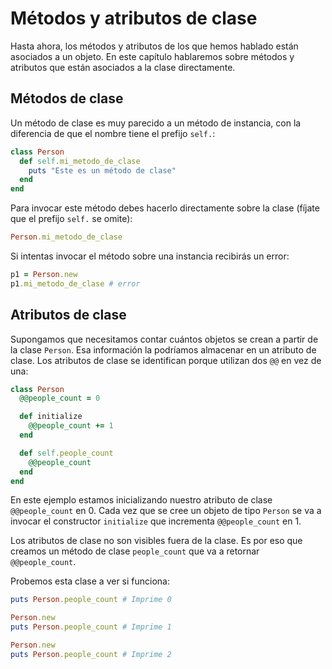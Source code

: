 # Métodos y atributos de clase

Hasta ahora, los métodos y atributos de los que hemos hablado están asociados a un objeto. En este capítulo hablaremos sobre métodos y atributos que están asociados a la clase directamente.

## Métodos de clase

Un método de clase es muy parecido a un método de instancia, con la diferencia de que el nombre tiene el prefijo `self.`:

```ruby
class Person
  def self.mi_metodo_de_clase
    puts "Este es un método de clase"
  end
end
```

Para invocar este método debes hacerlo directamente sobre la clase (fíjate que el prefijo `self.` se omite):

```ruby
Person.mi_metodo_de_clase
```

Si intentas invocar el método sobre una instancia recibirás un error:

```ruby
p1 = Person.new
p1.mi_metodo_de_clase # error
```

## Atributos de clase

Supongamos que necesitamos contar cuántos objetos se crean a partir de la clase `Person`. Esa información la podríamos almacenar en un atributo de clase. Los atributos de clase se identifican porque utilizan dos `@@` en vez de una:

```ruby
class Person
  @@people_count = 0

  def initialize
    @@people_count += 1
  end

  def self.people_count
    @@people_count
  end
end
```

En este ejemplo estamos inicializando nuestro atributo de clase `@@people_count` en 0. Cada vez que se cree un objeto de tipo `Person` se va a invocar el constructor `initialize` que incrementa `@@people_count` en 1.

Los atributos de clase no son visibles fuera de la clase. Es por eso que creamos un método de clase `people_count` que va a retornar `@@people_count`.

Probemos esta clase a ver si funciona:

```ruby
puts Person.people_count # Imprime 0

Person.new
puts Person.people_count # Imprime 1

Person.new
puts Person.people_count # Imprime 2
```

